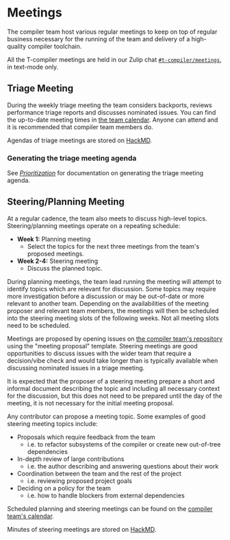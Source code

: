 # Meetings
The compiler team host various regular meetings to keep on top of regular business necessary for
the running of the team and delivery of a high-quality compiler toolchain.

All the T-compiler meetings are held in our Zulip chat [`#t-compiler/meetings`][meetings_channel],
in text-mode only.

## Triage Meeting
During the weekly triage meeting the team considers backports, reviews performance triage reports
and discusses nominated issues. You can find the up-to-date meeting times in [the team
calendar](./calendar.md). Anyone can attend and it is recommended that compiler team members do.

Agendas of triage meetings are stored on [HackMD][meeting_triage_notes].

### Generating the triage meeting agenda
See [*Prioritization*](./prioritization.md) for documentation on generating the triage meeting
agenda.

## Steering/Planning Meeting
At a regular cadence, the team also meets to discuss high-level topics. Steering/planning meetings
operate on a repeating schedule:

- **Week 1:** Planning meeting
  - Select the topics for the next three meetings from the team's proposed meetings.
- **Week 2-4:** Steering meeting
  - Discuss the planned topic.

During planning meetings, the team lead running the meeting will attempt to identify topics which
are relevant for discussion. Some topics may require more investigation before a discussion or may
be out-of-date or more relevant to another team. Depending on the availabilities of the meeting
proposer and relevant team members, the meetings will then be scheduled into the steering meeting
slots of the following weeks. Not all meeting slots need to be scheduled.

Meetings are proposed by opening issues on [the compiler team's repository][team_repo] using the
"meeting proposal" template. Steering meetings are good opportunities to discuss issues with the
wider team that require a decision/vibe check and would take longer than is typically available
when discussing nominated issues in a triage meeting.

It is expected that the proposer of a steering meeting prepare a short and informal document
describing the topic and including all necessary context for the discussion, but this does not
need to be prepared until the day of the meeting, it is not necessary for the initial meeting
proposal.

Any contributor can propose a meeting topic. Some examples of good steering meeting topics include:

- Proposals which require feedback from the team
  - i.e. to refactor subsystems of the compiler or create new out-of-tree dependencies
- In-depth review of large contributions
  - i.e. the author describing and answering questions about their work
- Coordination between the team and the rest of the project
  - i.e. reviewing proposed project goals
- Deciding on a policy for the team
  - i.e. how to handle blockers from external dependencies

Scheduled planning and steering meetings can be found on the [compiler team's
calendar](./calendar.md).

Minutes of steering meetings are stored on [HackMD][meeting_steering_notes].

[team_repo]: https://github.com/rust-lang/compiler-team
[meetings_channel]: https://rust-lang.zulipchat.com/#narrow/channel/238009-t-compiler.2Fmeetings
[meeting_steering_notes]: https://hackmd.io/team/rust-compiler-team?nav=overview&tags=%5B%22steering%22%5D&tagtree-filter=true
[meeting_triage_notes]: https://hackmd.io/team/rust-compiler-team?nav=overview&tags=%5B%22weekly%22%5D&tagtree-filter=true
